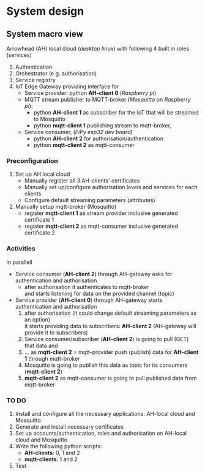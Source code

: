 # System design

## System macro view

Arrowhead (AH) local cloud (*desktop linux*) with following 4 built in roles (services)
1. Authentication
2. Orchestrator (e.g. authorisation)
3. Service registry
4. IoT Edge Gateway providing interface for
    - Service provider: python __AH-client 0__ (*Raspberry pi*)
    - MQTT stream publisher to MQTT-broker (*Mosquitto* on  *Raspberry pi*):
        * python __AH-client 1__ as subscriber for the IoT that will be streamed to Mosquitto
        * python __mqtt-client 1__ publishing stream to mqtt-broker,
    - Service consumer, (*FiPy esp32 dev board*)
        * python __AH-client 2__ for authorisation/authentication
        * python __mqtt-client 2__ as mqtt-consumer

### Preconfiguration

1. Set up AH local cloud
    - Manually register all 3 AH-clients' certificates
    - Manually set up/configure authorisation levels and services for each clients
    - Configure default streaming parameters (attributes)
2. Manually setup mqtt-broker (Mosquitto)
    - register __mqtt-client 1__ as stream provider inclusive generated certificate 1
    - register __mqtt-client 2__ as mqtt-consumer inclusive generated certificate 2

### Activities

In parallell

- Service consumer (__AH-client 2__) through AH-gateway asks for authentication and authorisation
    - after authorisation it authenticates to mqtt-broker  
    and starts listening for data on the provided channel (topic)
- Service provider (__AH-client 0__) through AH-gateway starts authentication and authorisation
    1. after authorisation (it could change default streaming parameters as an option)  
    it starts providing data to subscribers: __AH-client 2__ (AH-gateway will provide it to subscribers)
    2. Service consumer/subscriber (__AH-client 2__) is going to pull (GET) that data and
    3. ... as __mqtt-client 2__ = mqtt-provider push (publish) data for __AH-client 1__ through mqtt-broker
    4. Mosquitto is going to publish this data as topic for its consumers (__mqtt-client 2__)
    5. __mqtt-client 2__ as mqtt-consumer is going to pull published data from mqtt-broker

### TO DO

1. Install and configure all the necessary applications: AH-local cloud and Mosquitto
2. Generate and install necessary certificates
3. Set up accounts/authentication, roles and authorisation on AH-local cloud and Mosquitto
4. Write the following python scripts:
    - __AH-clients__: 0, 1 and 2
    - __mqtt-clients__: 1 and 2
5. Test

